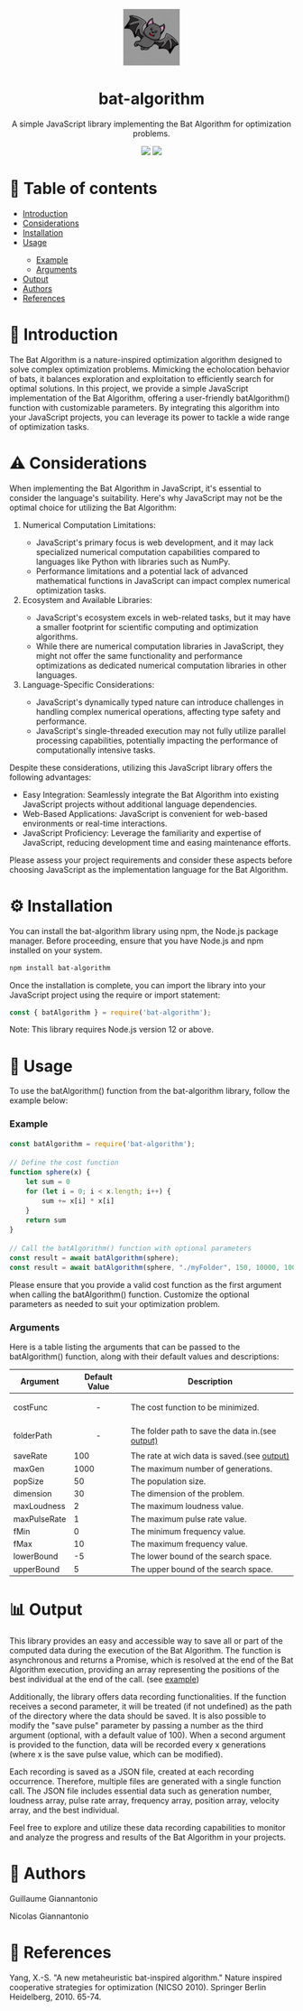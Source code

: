 <p align="center"><img src="./bat-algorithm-logo.png" width="100" height="100"></p>
<h1 align="center">bat-algorithm</h1>
<p align="center">A simple JavaScript library implementing the Bat Algorithm for optimization problems.</p>

<p align="center">
  <img src="https://img.shields.io/github/license/Ykarux/bat-algorithm"/>
  <img src="https://img.shields.io/npm/v/bat-algorithm"/>
</p>

<h1>📑 Table of contents</h1>
<ul>
	<li><a href="#introduction">Introduction</a></li>
	<li><a href="#considerations">Considerations</a></li>
	<li><a href="#installation">Installation</a></li>
	<li><a href="#usage">Usage</a></li>
	<ul>
		<li><a href="#example">Example</a></li>
		<li><a href="#arguments">Arguments</a></li>
	</ul>
	<li><a href="output">Output</a></li>
	<li><a href="authors">Authors</a></li>
	<li><a href="references">References</a></li>
</ul>

<h1 id="introduction">🌟 Introduction</h1>
<p>The Bat Algorithm is a nature-inspired optimization algorithm designed to solve complex optimization problems. Mimicking the echolocation behavior of bats, it balances exploration and exploitation to efficiently search for optimal solutions. In this project, we provide a simple JavaScript implementation of the Bat Algorithm, offering a user-friendly batAlgorithm() function with customizable parameters. By integrating this algorithm into your JavaScript projects, you can leverage its power to tackle a wide range of optimization tasks.</p>

<h1 id="considerations">⚠️ Considerations</h1>
<p>When implementing the Bat Algorithm in JavaScript, it's essential to consider the language's suitability. Here's why JavaScript may not be the optimal choice for utilizing the Bat Algorithm:  </p>
<ol>
  <li>Numerical Computation Limitations:</li>
  <ul>
    <li>JavaScript's primary focus is web development, and it may lack specialized numerical computation capabilities compared to languages         like Python with libraries such as NumPy.</li>
    <li>Performance limitations and a potential lack of advanced mathematical functions in JavaScript can impact complex numerical                  optimization tasks.</li>
</ul>
<li>Ecosystem and Available Libraries:</li>
<ul>
<li>JavaScript's ecosystem excels in web-related tasks, but it may have a smaller footprint for scientific computing and optimization algorithms.</li>
<li>While there are numerical computation libraries in JavaScript, they might not offer the same functionality and performance optimizations as dedicated numerical computation libraries in other languages.</li>
</ul>
<li>Language-Specific Considerations:</li>
<ul>
<li>JavaScript's dynamically typed nature can introduce challenges in handling complex numerical operations, affecting type safety and performance.</li>
<li>JavaScript's single-threaded execution may not fully utilize parallel processing capabilities, potentially impacting the performance of computationally intensive tasks.</li>
</ul>
</ol>

<p>Despite these considerations, utilizing this JavaScript library offers the following advantages:</p>

<ul>
<li>Easy Integration: Seamlessly integrate the Bat Algorithm into existing JavaScript projects without additional language dependencies.</li>
<li>Web-Based Applications: JavaScript is convenient for web-based environments or real-time interactions.</li>
<li>JavaScript Proficiency: Leverage the familiarity and expertise of JavaScript, reducing development time and easing maintenance efforts.</li>
  </ul>
  <p>
Please assess your project requirements and consider these aspects before choosing JavaScript as the implementation language for the Bat Algorithm.</p>

<h1 id="installation">⚙️ Installation</h1>
<p>You can install the bat-algorithm library using npm, the Node.js package manager. Before proceeding, ensure that you have Node.js and npm installed on your system.</p>

```bash
npm install bat-algorithm
```
<p>Once the installation is complete, you can import the library into your JavaScript project using the require or import statement:</p>

```javascript
const { batAlgorithm } = require('bat-algorithm');
```

<p>Note: This library requires Node.js version 12 or above.</p>

<h1 id="usage">📘 Usage</h1>
<p>To use the batAlgorithm() function from the bat-algorithm library, follow the example below:</p>
<h3 id="example">Example</h3>

```javascript
const batAlgorithm = require('bat-algorithm');

// Define the cost function
function sphere(x) {
	let sum = 0
	for (let i = 0; i < x.length; i++) {
		sum += x[i] * x[i]
	}
	return sum
}

// Call the batAlgorithm() function with optional parameters
const result = await batAlgorithm(sphere);
const result = await batAlgorithm(sphere, "./myFolder", 150, 10000, 100, 30, 2, 1, -10, 10, 0, 10);
```
<p>Please ensure that you provide a valid cost function as the first argument when calling the batAlgorithm() function. Customize the optional parameters as needed to suit your optimization problem.</p>
<h3 id="arguments">Arguments</h3>

<p>Here is a table listing the arguments that can be passed to the batAlgorithm() function, along with their default values and descriptions:</p>

<table>
  <thead>
    <tr>
      <th>Argument</th>
      <th>Default Value</th>
      <th>Description</th>
    </tr>
  </thead>
  <tbody>
    <tr>
      <td>costFunc</td>
      <td><p align="center">-</p></td>
      <td>The cost function to be minimized.</td>
    </tr>
	  <tr>
      <td>folderPath</td>
      <td><p align="center">-</p></td>
      <td>The folder path to save the data in.(see <a href="#output">output)</a></td>
    </tr>
	  <tr>
      <td>saveRate</td>
      <td>100</td>
      <td>The rate at wich data is saved.(see <a href="#output">output)</a></td>
    </tr>
    <tr>
      <td>maxGen</td>
      <td>1000</td>
      <td>The maximum number of generations.</td>
    </tr>
    <tr>
      <td>popSize</td>
      <td>50</td>
      <td>The population size.</td>
    </tr>
    <tr>
      <td>dimension</td>
      <td>30</td>
      <td>The dimension of the problem.</td>
    </tr>
    <tr>
      <td>maxLoudness</td>
      <td>2</td>
      <td>The maximum loudness value.</td>
    </tr>
    <tr>
      <td>maxPulseRate</td>
      <td>1</td>
      <td>The maximum pulse rate value.</td>
    </tr>
    <tr>
      <td>fMin</td>
      <td>0</td>
      <td>The minimum frequency value.</td>
    </tr>
    <tr>
      <td>fMax</td>
      <td>10</td>
      <td>The maximum frequency value.</td>
    </tr>
    <tr>
      <td>lowerBound</td>
      <td>-5</td>
      <td>The lower bound of the search space.</td>
    </tr>
    <tr>
      <td>upperBound</td>
      <td>5</td>
      <td>The upper bound of the search space.</td>
    </tr>
  </tbody>
</table>

<h1 id="output">📊 Output</h1>
<p>This library provides an easy and accessible way to save all or part of the computed data during the execution of the Bat Algorithm. The function is asynchronous and returns a Promise, which is resolved at the end of the Bat Algorithm execution, providing an array representing the positions of the best individual at the end of the call. (see <a href="#example">example</a>)</p>

<p>Additionally, the library offers data recording functionalities. If the function receives a second parameter, it will be treated (if not undefined) as the path of the directory where the data should be saved. It is also possible to modify the "save pulse" parameter by passing a number as the third argument (optional, with a default value of 100). When a second argument is provided to the function, data will be recorded every x generations (where x is the save pulse value, which can be modified).</p>

<p>Each recording is saved as a JSON file, created at each recording occurrence. Therefore, multiple files are generated with a single function call. The JSON file includes essential data such as generation number, loudness array, pulse rate array, frequency array, position array, velocity array, and the best individual.</p>

<p>Feel free to explore and utilize these data recording capabilities to monitor and analyze the progress and results of the Bat Algorithm in your projects.</p>

<h1 id="authors">👥 Authors</h1>
<p>Guillaume Giannantonio</p>
<span>Nicolas Giannantonio</span>


<h1 id="references">🔖 References</h1>
<p>Yang, X.-S. "A new metaheuristic bat-inspired algorithm." Nature inspired cooperative strategies for optimization (NICSO 2010). Springer Berlin Heidelberg, 2010. 65-74.</p>
